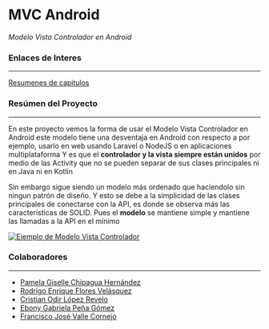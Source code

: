# MVC Android
*Modelo Vista Controlador en Android*

### Enlaces de Interes
-------
[Resumenes de capitulos](https://drive.google.com/file/d/12c-Dl2uJkAfi6K0hOJf_UE3DKDSmRNWn/view "Resumenes de capitulos")


### Resúmen del Proyecto
-------
En este proyecto vemos la forma de usar el Modelo Vista Controlador en Android
este modelo tiene una desventaja en Android con respecto a por ejemplo, usarlo en web usando Laravel o NodeJS o en aplicaciones multiplataforma
Y es que el **controlador y la vista siempre están unidos** por medio de las Activity  que no se pueden separar de sus clases principales ni en Java ni en Kotlin

Sin embargo sigue siendo un modelo más ordenado que haciendolo sin ningun patrón de diseño. Y esto se debe a la simplicidad de las clases principales de conectarse con la API, es donde se observa más las caracteristicas de SOLID. Pues el **modelo** se mantiene simple y mantiene las llamadas a la API en el mínimo

[![Ejemplo de Modelo Vista Controlador](Mozilla "Ejemplo de Modelo Vista Controlador")](https://mdn.mozillademos.org/files/16042/model-view-controller-light-blue.png "Ejemplo de Modelo Vista Controlador")


### Colaboradores
------------
- [Pamela Giselle Chipagua Hernández](https://github.com/Giselle-Ch "Pamela Giselle Chipagua Hernández") 
- [Rodrigo Enrique Flores Velásquez](https://github.com/refv-21 "Rodrigo Enrique Flores Velásquez") 
- [Cristian Odir López Revelo](https://github.com/Revelos "Cristian Odir López Revelo") 
- [Ebony Gabriela Peña Gómez](https://github.com/Bonny0110 "Ebony Gabriela Peña Gómez") 
- [Francisco José Valle Cornejo](https://github.com/C3SC0-V4113 "Francisco José Valle Cornejo") 
